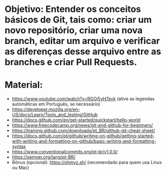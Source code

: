 # Objetivo: Entender os conceitos básicos de Git, tais como: criar um novo repositório, criar uma nova branch, editar um arquivo e verificar as diferenças desse arquivo entre as branches e criar Pull Requests.

# Material:
* https://www.youtube.com/watch?v=RGOj5yH7evk (ative as legendas automáticas em Português, se necessário)
* https://developer.mozilla.org/en-US/docs/Learn/Tools_and_testing/GitHub
* https://docs.github.com/en/get-started/quickstart/hello-world
* https://www.freecodecamp.org/news/git-and-github-for-beginners/
* https://training.github.com/downloads/pt_BR/github-git-cheat-sheet/
* https://docs.github.com/pt/github/writing-on-github/getting-started-with-writing-and-formatting-on-github/basic-writing-and-formatting-syntax
* https://www.conventionalcommits.org/pt-br/v1.0.0/
* https://semver.org/lang/pt-BR/
* Bônus (opcional): https://ohmyz.sh/ (recomendado para quem usa Linux ou Mac)